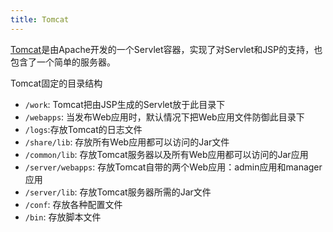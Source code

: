 ```yaml
---
title: Tomcat
---
```


[Tomcat](http://tomcat.apache.org)是由Apache开发的一个Servlet容器，实现了对Servlet和JSP的支持，也包含了一个简单的服务器。



Tomcat固定的目录结构

* `/work`: Tomcat把由JSP生成的Servlet放于此目录下
* `/webapps`: 当发布Web应用时，默认情况下把Web应用文件防御此目录下
* `/logs`:存放Tomcat的日志文件
* `/share/lib`: 存放所有Web应用都可以访问的Jar文件
* `/common/lib`: 存放Tomcat服务器以及所有Web应用都可以访问的Jar应用
* `/server/webapps`: 存放Tomcat自带的两个Web应用：admin应用和manager应用
* `/server/lib`: 存放Tomcat服务器所需的Jar文件
* `/conf`: 存放各种配置文件
* `/bin`: 存放脚本文件